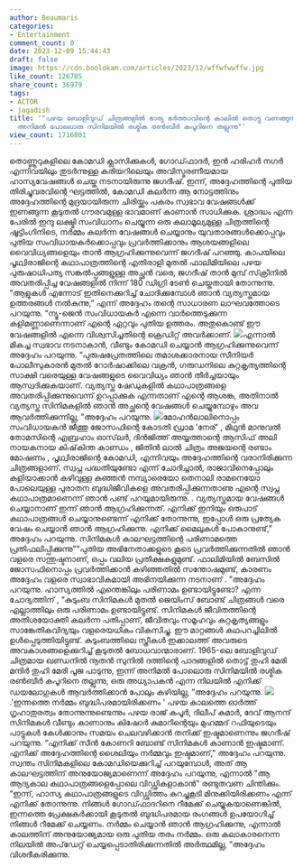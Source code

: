 ```yaml
---
author: Beaumaris
categories:
- Entertainment
comment_count: 0
date: 2023-12-09 15:44:43
draft: false
image: https://cdn.boolokam.com/articles/2023/12/wffwfwwffw.jpg
like_count: 126785
share_count: 36979
tags:
- ACTOR
- jagadish
title: '"പഴയ ബോളിവുഡ് ചിത്രങ്ങളിൽ ഭാര്യ ഭർത്താവിന്റെ കാലിൽ തൊട്ടു വണങ്ങുന്നു, ഇന്ന്
  അനിമൽ പോലൊരു സിനിമയിൽ രശ്മിക രൺബീർ കപൂറിനെ തല്ലുന്നു"'
view_count: 1716801
---
```


തൊണ്ണൂറുകളിലെ കോമഡി ക്ലാസിക്കുകൾ, ഗോഡ്ഫാദർ, ഇൻ ഹരിഹർ നഗർ എന്നിവയിലും തുടർന്നുള്ള കരിയറിലെയും അവിസ്മരണീയമായ ഹാസ്യവേഷങ്ങൾ ചെയ്ത നടനായിരുന്നു ജഗദീഷ്. ഇന്ന്, അദ്ദേഹത്തിന്റെ പുതിയ തിരിച്ചുവരവിന്റെ ഘട്ടത്തിൽ, കോമഡി കലർന്ന ആ നോട്ടത്തിനും അദ്ദേഹത്തിന്റെ മുദ്രയായിരുന്ന ചിരിയ്ക്കും പകരം സ്വഭാവ വേഷങ്ങൾക്ക് ഇണങ്ങുന്ന കൂടുതൽ ഗൗരവമുള്ള ഭാവമാണ് കാണാൻ സാധിക്കുക. ശ്രാദ്ധം എന്ന പേരിൽ ഇന്ദു ലക്ഷ്മി സംവിധാനം ചെയ്യുന്ന ഒരു കലാമൂല്യമുള്ള ചിത്രത്തിന്റെ ഷൂട്ടിംഗിനിടെ, നർമ്മം കലർന്ന വേഷങ്ങൾ ചെയ്യാനും യുവതാരങ്ങൾക്കൊപ്പവും പുതിയ സംവിധായകർക്കൊപ്പവും പ്രവർത്തിക്കാനും ആശയങ്ങളിലെ വൈവിധ്യങ്ങളെയും താൻ ആഗ്രഹിക്കുന്നുവെന്ന് ജഗദീഷ് പറഞ്ഞു. കാപയിലെ പൃഥ്വിരാജിന്റെ കഥാപാത്രത്തിന്റെ എതിരാളി മുതൽ ഫാലിമിയിലെ പഴയ പുരുഷാധിപത്യ സങ്കൽപ്പങ്ങളുള്ള അച്ഛൻ വരെ, ജഗദീഷ് താൻ മുമ്പ് സ്‌ക്രീനിൽ അവതരിപ്പിച്ച വേഷങ്ങളിൽ നിന്ന് 180 ഡിഗ്രി ടേൺ ചെയ്തതായി തോന്നുന്നു. “ആളുകൾ എന്നോട് ഇതിനെക്കുറിച്ച് ചോദിക്കുമ്പോൾ ഞാൻ വ്യത്യസ്തമായ ഉത്തരങ്ങൾ നൽകുന്നു,” എന്ന് അദ്ദേഹം തന്റെ സാധാരണ ലാഘവത്തോടെ പറയുന്നു. “ന്യൂ-ജെൻ സംവിധായകർ എന്നെ വാർത്തെടുക്കുന്ന കളിമണ്ണാണെന്നാണ് എന്റെ ഏറ്റവും പുതിയ ഉത്തരം. അതുകൊണ്ട് ഈ വേഷങ്ങളിൽ എന്നെ വിശ്വസിച്ചതിന്റെ ക്രെഡിറ്റ് അവർക്കാണ്. ![](https://cdn.boolokam.com/articles/2023/12/wffwfwwffw.jpg)എന്നാൽ മികച്ച സ്വഭാവ നടനാകാൻ, വീണ്ടും കോമഡി ചെയ്യാൻ ആഗ്രഹിക്കുന്നുവെന്ന് അദ്ദേഹം പറയുന്നു. “പുരുഷപ്രേതത്തിലെ തമാശക്കാരനായ സീനിയർ പോലീസുകാരൻ മുതൽ റോർഷാക്കിലെ വക്രൻ, ഗരുഡനിലെ കുറ്റകൃത്യത്തിന്റെ സാക്ഷി വരെയുള്ള വേഷങ്ങളുടെ വൈവിധ്യം ഞാൻ തീർച്ചയായും ആസ്വദിക്കുകയാണ്. വ്യത്യസ്ത ഷേഡുകളിൽ കഥാപാത്രങ്ങളെ അവതരിപ്പിക്കുന്നുവെന്ന് ഉറപ്പാക്കുക എന്നതാണ് എന്റെ ആശങ്ക, അതിനാൽ വ്യത്യസ്ത സിനിമകളിൽ ഞാൻ അച്ഛന്റെ വേഷങ്ങൾ ചെയ്യുമ്പോഴും അവ ആവർത്തിക്കുന്നില്ല, ”അദ്ദേഹം പറയുന്നു. ![](https://cdn.boolokam.com/articles/2023/12/qqffff.webp)മോഹൻലാലിനൊപ്പം സംവിധായകൻ ജീത്തു ജോസഫിന്റെ കോടതി ഡ്രാമ 'നേര്' , മിഥുൻ മാനുവൽ തോമസിന്റെ എബ്രഹാം ഓസ്‌ലർ, ദിൻജിത്ത് അയ്യത്താന്റെ ആസിഫ് അലി നായകനായ കിഷ്‌കിന്ത കാണ്ഡം , ജിതിൻ ലാൽ ചിത്രം അജയന്റെ രണ്ടാം മോഷണം , പൃഥ്വിരാജിന്റെ കോമഡി, എന്നിവയും അദ്ദേഹത്തിന്റെ വരാനിരിക്കുന്ന ചിത്രങ്ങളാണ്. സ്വപ്ന പദ്ധതിയുണ്ടോ എന്ന് ചോദിച്ചാൽ, രാജാവിനെപ്പോലും കളിയാക്കാൻ കഴിവുള്ള കുഞ്ഞൻ നമ്പ്യാരെയോ തെനാലി രാമനെയോ പോലെയുള്ള പുരാതന ബുദ്ധിജീവികളെ അവതരിപ്പിക്കുന്നതാണു എന്റെ സ്വപ്ന കഥാപാത്രമാണെന്ന് ഞാൻ പണ്ട് പറയുമായിരുന്നു. . വ്യത്യസ്തമായ വേഷങ്ങൾ ചെയ്യാനാണ് ഇന്ന് ഞാൻ ആഗ്രഹിക്കുന്നത്. എനിക്ക് ഇനിയും ഒരുപാട് കഥാപാത്രങ്ങൾ ചെയ്യാനുണ്ടെന്ന് എനിക്ക് തോന്നുന്നു, ഇപ്പോൾ ഒരു പ്രത്യേക വേഷം ചെയ്യാൻ ഞാൻ ആഗ്രഹിക്കുന്നു. എനിക്ക് മൈലുകൾ പോകാനുണ്ട്,” അദ്ദേഹം പറയുന്നു. സിനിമകൾ കാലഘട്ടത്തിന്റെ പരിണാമത്തെ പ്രതിഫലിപ്പിക്കുന്നു""പുതിയ അഭിനേതാക്കളുടെ കൂടെ പ്രവർത്തിക്കുന്നതിൽ ഞാൻ വളരെ സന്തുഷ്ടനാണ്, ഒപ്പം വലിയ പ്രതീക്ഷകളുമുണ്ട്. ഫാലിമിയിൽ ബേസിൽ ജോസഫിനൊപ്പം പ്രവർത്തിക്കാൻ കഴിഞ്ഞതിൽ സന്തോഷമുണ്ട്, കാരണം അദ്ദേഹം വളരെ സ്വാഭാവികമായി അഭിനയിക്കുന്ന നടനാണ് . ”അദ്ദേഹം പറയുന്നു. ഹാസ്യത്തിൽ എന്തെങ്കിലും പരിണാമം ഉണ്ടായിട്ടുണ്ടോ? എന്ന ചോദ്യത്തിന് , “കുടുംബ സിനിമകൾ മുതൽ ജെയിംസ് ബോണ്ട് ചിത്രങ്ങൾ വരെ എല്ലാത്തിലും ഒരു പരിണാമം ഉണ്ടായിട്ടുണ്ട്. സിനിമകൾ ജീവിതത്തിന്റെ അതിശയോക്തി കലർന്ന പതിപ്പാണ്, ജീവിതവും സമൂഹവും കുറ്റകൃത്യങ്ങളും സാങ്കേതികവിദ്യയും വളരെയധികം വികസിച്ചു. ഈ മാറ്റങ്ങൾ കഥപറച്ചിലിൽ ഉൾപ്പെടുത്തിയിട്ടുണ്ട്. കുടുംബത്തിലെ സ്ത്രീകൾ ഇക്കാലത്ത് അവരുടെ അവകാശങ്ങളെക്കുറിച്ച് കൂടുതൽ ബോധവാന്മാരാണ്. 1965-ലെ ബോളിവുഡ് ചിത്രമായ ഖണ്ഡനിൽ നൂതൻ സുനിൽ ദത്തിന്റെ പാദങ്ങളിൽ തൊട്ട് തുഹി മേരി മന്ദിർ തുഹി മേരി പൂജ പാടുന്നു, ഇന്ന് അനിമൽ പോലൊരു സിനിമയിൽ രശ്മിക രൺബീർ കപൂറിനെ തല്ലുന്നു, ഒരു അധ്യാപകൻ എന്ന നിലയിൽ എനിക്ക് ഡയലോഗുകൾ ആവർത്തിക്കാൻ പോലും കഴിയില്ല, ”അദ്ദേഹം പറയുന്നു. ![](https://cdn.boolokam.com/articles/2023/12/qqddqqdd.webp).'ഇന്നത്തെ നർമ്മം ബുദ്ധിപരമായിരിക്കണം ' പഴയ കാലത്തെ ഓർത്ത് ഗൃഹാതുരത്വം തോന്നുന്നുണ്ടെന്നും പഴയ രാജ് കപൂർ, ദിലീപ് കുമാർ, ദേവ് ആനന്ദ് സിനിമകൾ വീണ്ടും കാണാനും കിഷോർ കുമാറിന്റെയും മുഹമ്മദ് റഫിയുടെയും പാട്ടുകൾ കേൾക്കാനും സമയം ചെലവഴിക്കാൻ തനിക്ക് ഇഷ്ടമാണെന്നും ജഗദീഷ് പറയുന്നു. “എനിക്ക് സീൻ കോണറി ബോണ്ട് സിനിമകൾ കാണാൻ ഇഷ്ടമാണ്. എനിക്ക് അദ്ദേഹത്തിന്റെ ശൈലിയും നർമ്മവും ഇഷ്ടമാണ്," അദ്ദേഹം പറയുന്നു. സ്വന്തം സിനിമകളിലെ കോമഡിയെക്കുറിച്ച് പറയുമ്പോൾ, അത് ആ കാലഘട്ടത്തിന് അനുയോജ്യമാണെന്ന് അദ്ദേഹം പറയുന്നു, എന്നാൽ "ആ ആദ്യകാല കഥാപാത്രങ്ങളെപ്പോലെ വിഡ്ഢികളാകാൻ" രണ്ടുതവണ ചിന്തിക്കും. “ഇന്ന്, ഹാസ്യ കഥാപാത്രങ്ങളുടെ വിഡ്ഢിത്തം കുറച്ചുകൂടി മിനുക്കിയിരിക്കണം എന്ന് എനിക്ക് തോന്നുന്നു. നിങ്ങൾ ഗോഡ്ഫാദറിനെ റീമേക്ക് ചെയ്യുകയാണെങ്കിൽ, ഇന്നത്തെ പ്രേക്ഷകർക്കായി കൂടുതൽ ബുദ്ധിപരമായ രംഗങ്ങൾ ഉപയോഗിച്ച് നിങ്ങൾ റീമേക്ക് ചെയ്യണം. നർമ്മം ചെയ്യാൻ ഞാൻ ആഗ്രഹിക്കുന്നു, എന്നാൽ കാലത്തിന് അനുയോജ്യമായ ഒരു പുതിയ തരം നർമ്മം. ഒരു കലാകാരനെന്ന നിലയിൽ അപ്‌ഡേറ്റ് ചെയ്യപ്പെടാതിരിക്കുന്നതിൽ അർത്ഥമില്ല, ”അദ്ദേഹം വിശദീകരിക്കുന്നു.